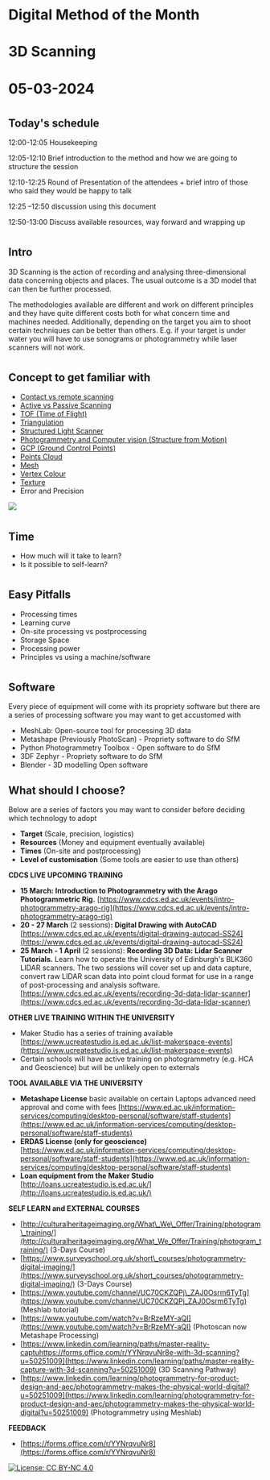 # Digital Method of the Month

# 3D Scanning

# 05-03-2024

#
## Today&#39;s schedule

12:00-12:05 Housekeeping

12:05-12:10 Brief introduction to the method and how we are going to structure the session

12:10-12:25 Round of Presentation of the attendees + brief intro of those who said they would be happy to talk

12:25 –12:50 discussion using this document

12:50-13:00 Discuss available resources, way forward and wrapping up

#
## Intro

3D Scanning is the action of recording and analysing three-dimensional data concerning objects and places. The usual outcome is a 3D model that can then be further processed.

The methodologies available are different and work on different principles and they have quite different costs both for what concern time and machines needed. Additionally, depending on the target you aim to shoot certain techniques can be better than others. E.g. if your target is under water you will have to use sonograms or photogrammetry while laser scanners will not work.

#
## Concept to get familiar with

- [Contact vs remote scanning](https://www.aniwaa.com/guide/3d-scanners/3d-scanning-technologies-and-the-3d-scanning-process)
- [Active vs Passive Scanning](https://www.nrcan.gc.ca/maps-tools-publications/satellite-imagery-air-photos/remote-sensing-tutorials/introduction/passive-vs-active-sensing/14639)
- [TOF (Time of Flight)](https://www.terabee.com/time-of-flight-principle)
- [Triangulation](https://www.3dnatives.com/en/3d-scanner-laser-triangulation080920174-99/)
- [Structured Light Scanner](https://en.wikipedia.org/wiki/Structured-light_3D_scanner)
- [Photogrammetry and Computer vision (Structure from Motion)](https://www.geomorphology.org.uk/sites/default/files/geom_tech_chapters/2.2.2_sfm.pdf)
- [GCP (Ground Control Points)](https://www.pix4d.com/blog/why-ground-control-points-important)
- [Points Cloud](https://en.wikipedia.org/wiki/Point_cloud)
- [Mesh](https://en.wikipedia.org/wiki/Polygon_mesh)
- [Vertex Colour](https://gamedev.stackexchange.com/questions/139059/what-is-a-vertex-color)
- [Texture](https://www.sciencedirect.com/science/article/abs/pii/S2352409X17306892)
- Error and Precision

![](RackMultipart20210401-4-35lrfq_html_7ed188e86297a721.jpg)

#
## Time

- How much will it take to learn?
- Is it possible to self-learn?

#
## Easy Pitfalls

- Processing times
- Learning curve
- On-site processing vs postprocessing
- Storage Space
- Processing power
- Principles vs using a machine/software

#
## Software

Every piece of equipment will come with its propriety software but there are a series of processing software you may want to get accustomed with

- MeshLab: Open-source tool for processing 3D data
- Metashape (Previously PhotoScan) - Propriety software to do SfM
- Python Photogrammetry Toolbox - Open software to do SfM
- 3DF Zephyr - Propriety software to do SfM
- Blender - 3D modelling Open software


## What should I choose?

Below are a series of factors you may want to consider before deciding which technology to adopt

- **Target** (Scale, precision, logistics)
- **Resources** (Money and equipment eventually available)
- **Times** (On-site and postprocessing)
- **Level of customisation** (Some tools are easier to use than others)

**CDCS LIVE UPCOMING TRAINING**

- **15 March: Introduction to Photogrammetry with the Arago Photogrammetric Rig.** [https://www.cdcs.ed.ac.uk/events/intro-photogrammetry-arago-rig](https://www.cdcs.ed.ac.uk/events/intro-photogrammetry-arago-rig)
- **20 - 27 March** (2 sessions)**: Digital Drawing with AutoCAD** [https://www.cdcs.ed.ac.uk/events/digital-drawing-autocad-SS24](https://www.cdcs.ed.ac.uk/events/digital-drawing-autocad-SS24)
- **25 March - 1 April** (2 sessions): **Recording 3D Data: Lidar Scanner Tutorials.**  Learn how to operate the University of Edinburgh&#39;s BLK360 LIDAR scanners. The two sessions will cover set up and data capture, convert raw LIDAR scan data into point cloud format for use in a range of post-processing and analysis software. [https://www.cdcs.ed.ac.uk/events/recording-3d-data-lidar-scanner](https://www.cdcs.ed.ac.uk/events/recording-3d-data-lidar-scanner)


**OTHER LIVE TRAINING WITHIN THE UNIVERSITY**

- Maker Studio has a series of training available [https://www.ucreatestudio.is.ed.ac.uk/list-makerspace-events](https://www.ucreatestudio.is.ed.ac.uk/list-makerspace-events)
- Certain schools will have active training on photogrammetry (e.g. HCA and Geoscience) but will be unlikely open to externals

**TOOL AVAILABLE VIA THE UNIVERSITY**

- **Metashape License** basic available on certain Laptops advanced need approval and come with fees [https://www.ed.ac.uk/information-services/computing/desktop-personal/software/staff-students](https://www.ed.ac.uk/information-services/computing/desktop-personal/software/staff-students)
- **ERDAS License (only for geoscience)**[https://www.ed.ac.uk/information-services/computing/desktop-personal/software/staff-students](https://www.ed.ac.uk/information-services/computing/desktop-personal/software/staff-students)
- **Loan equipment from the Maker Studio** [http://loans.ucreatestudio.is.ed.ac.uk/](http://loans.ucreatestudio.is.ed.ac.uk/)

**SELF LEARN and EXTERNAL COURSES**

- [http://culturalheritageimaging.org/What\_We\_Offer/Training/photogram\_training/](http://culturalheritageimaging.org/What_We_Offer/Training/photogram_training/) (3-Days Course)
- [https://www.surveyschool.org.uk/short\_courses/photogrammetry-digital-imaging/](https://www.surveyschool.org.uk/short_courses/photogrammetry-digital-imaging/) (3-Days Course)
- [https://www.youtube.com/channel/UC70CKZQPj\_ZAJ0Osrm6TyTg](https://www.youtube.com/channel/UC70CKZQPj_ZAJ0Osrm6TyTg) (Meshlab tutorial)
- [https://www.youtube.com/watch?v=BrRzeMY-aQI](https://www.youtube.com/watch?v=BrRzeMY-aQI) (Photoscan now Metashape Processing)
- [https://www.linkedin.com/learning/paths/master-reality-captuhttps://forms.office.com/r/YYNrqvuNr8e-with-3d-scanning?u=50251009](https://www.linkedin.com/learning/paths/master-reality-capture-with-3d-scanning?u=50251009) (3D Scanning Pathway)
- [https://www.linkedin.com/learning/photogrammetry-for-product-design-and-aec/photogrammetry-makes-the-physical-world-digital?u=50251009](https://www.linkedin.com/learning/photogrammetry-for-product-design-and-aec/photogrammetry-makes-the-physical-world-digital?u=50251009) (Photogrammetry using Meshlab)

**FEEDBACK**

- [https://forms.office.com/r/YYNrqvuNr8](https://forms.office.com/r/YYNrqvuNr8)


[![License: CC BY-NC 4.0](https://licensebuttons.net/l/by-nc/4.0/80x15.png)](https://creativecommons.org/licenses/by-nc/4.0/)
